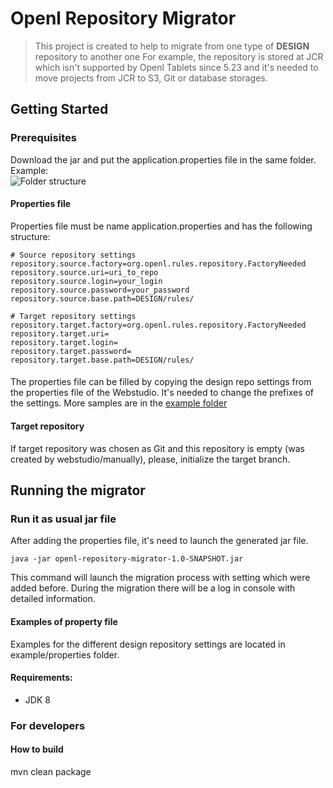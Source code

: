 # Openl Repository Migrator

> This project is created to help to migrate from one type of **DESIGN** repository to another one
> For example, the repository is stored at JCR which isn't supported by Openl Tablets since 5.23 and 
> it's needed to move projects from JCR to S3, Git or database storages.

## Getting Started

### Prerequisites
Download the jar and put the application.properties file in the same folder.
Example:<br/>
![Folder structure](https://github.com/openl-tablets/migration-tool/blob/master/site/folder.PNG)

#### Properties file
Properties file must be name application.properties and has the following structure:
``` 
# Source repository settings
repository.source.factory=org.openl.rules.repository.FactoryNeeded
repository.source.uri=uri_to_repo
repository.source.login=your_login
repository.source.password=your_password
repository.source.base.path=DESIGN/rules/

# Target repository settings
repository.target.factory=org.openl.rules.repository.FactoryNeeded
repository.target.uri=
repository.target.login=
repository.target.password=
repository.target.base.path=DESIGN/rules/
```
####
The properties file can be filled by copying the design repo settings from the properties file of the Webstudio.
It's needed to change the prefixes of the settings. More samples are in the [example folder](https://github.com/openl-tablets/migration-tool/tree/master/example/properties)

#### Target repository
If target repository was chosen as Git and this repository is empty (was created by webstudio/manually),
please, initialize the target branch. 

## Running the migrator
### Run it as usual jar file
After adding the properties file, it's need to launch the generated jar file.
```
java -jar openl-repository-migrator-1.0-SNAPSHOT.jar
```
This command will launch the migration process with setting which were added before.
During the migration there will be a log in console with detailed information.

#### Examples of property file
Examples for the different design repository settings are located in example/properties folder.

#### Requirements:
* JDK 8

### For developers
#### How to build
mvn clean package 

